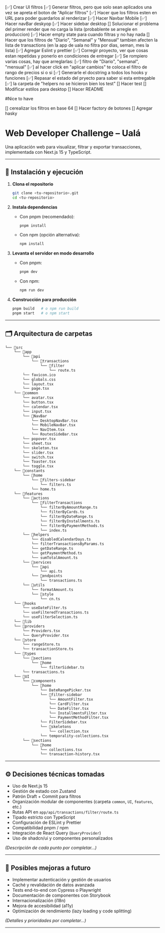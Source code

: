 [✅] Crear UI filtros
[✅] Generar filtros, pero que solo sean aplicados una vez se apreta el boton de "Aplicar filtros"
[✅] Hacer que los filtros esten en URL para poder guardarlos al renderizar
[✅] Hacer Navbar Mobile
[✅] Hacer navBar deskyop
[✅] Hacer sidebar desktop
[] Solucionar el problema del primer render que no carga la lista (probablente se arregle en produccion)
[✅] Hacer empty state para cuando filtras y no hay nada
[] Hacer que los filtros de "Diario", "Semanal" y "Mensual" tambien afecten la lista de transactions (en la app de uala no filtra por dias, seman, mes la lista)
[✅] Agregar Eslint y prettier
[✅] Corregir proyecto, ver que cosas estan repetidas y ponerlo en condiciones de entregar
[✅] Se rompiero varias cosas, hay que arreglarlas:
    [✅] filtro de "Diario", "semanal", "mensual"
    [✅] al hacer click en "aplicar cambios" te coloca el filtro de rango de precios si o si
[✅] Generarle el docstring a todos los hooks y funciones
[✅] Repasar el estado del pryecto para saber si esta entregable
[✅] la carpeta de "helpers no se hicieron bien los test"
[] Hacer test
[] Modificar estilos para desktop
[] Hacer README

#Nice to have

[] cerealizar los filtros en base 64
[] Hacer factory de botones
[] Agregar hasky

# Web Developer Challenge – Ualá

Una aplicación web para visualizar, filtrar y exportar transacciones, implementada con Next.js 15 y TypeScript.

---

## 🔧 Instalación y ejecución

1. **Clona el repositorio**

   ```bash
   git clone <tu-repositorio>.git
   cd <tu-repositorio>
   ```

2. **Instala dependencias**

   - Con pnpm (recomendado):

     ```bash
     pnpm install
     ```

   - Con npm (opción alternativa):

     ```bash
     npm install
     ```

3. **Levanta el servidor en modo desarrollo**

   - Con pnpm:

     ```bash
     pnpm dev
     ```

   - Con npm:

     ```bash
     npm run dev
     ```

4. **Construcción para producción**

   ```bash
   pnpm build   # o npm run build
   pnpm start   # o npm start
   ```

---

## 🗂️ Arquitectura de carpetas

```bash
└── 📁src
    └── 📁app
        └── 📁api
            └── 📁transactions
                └── 📁filter
                    └── route.ts
        └── favicon.ico
        └── globals.css
        └── layout.tsx
        └── page.tsx
    └── 📁common
        └── avatar.tsx
        └── button.tsx
        └── calendar.tsx
        └── input.tsx
        └── 📁NavBar
            └── DesktopNavBar.tsx
            └── MobileNavBar.tsx
            └── NavItem.tsx
            └── RoutesSideBar.tsx
        └── popover.tsx
        └── sheet.tsx
        └── skeleton.tsx
        └── slider.tsx
        └── switch.tsx
        └── Toaster.tsx
        └── toggle.tsx
    └── 📁constants
        └── 📁home
            └── 📁filters-sidebar
                └── filters.ts
            └── home.ts
    └── 📁features
        └── 📁actions
            └── 📁filterTransactions
                └── filterByAmountRange.ts
                └── filterByCards.ts
                └── filterByDateRange.ts
                └── filterByInstallments.ts
                └── filterByPaymentMethods.ts
                └── index.ts
        └── 📁helpers
            └── disabledCalendarDays.ts
            └── filterTransactionsByParams.ts
            └── getDateRange.ts
            └── getPaymentMethod.ts
            └── sumTotalAmount.ts
        └── 📁services
            └── 📁api
                └── api.ts
            └── 📁endpoints
                └── transactions.ts
        └── 📁utils
            └── formatAmount.ts
            └── 📁style
                └── cn.ts
    └── 📁hooks
        └── useDateFilter.ts
        └── useFilteredTransactions.ts
        └── useFilterSelection.ts
    └── 📁lib
    └── 📁providers
        └── Providers.tsx
        └── QueryProvider.tsx
    └── 📁store
        └── rangeStore.ts
        └── transactionStore.ts
    └── 📁types
        └── 📁sections
            └── 📁home
                └── filterSidebar.ts
        └── transactions.ts
    └── 📁UI
        └── 📁components
            └── 📁home
                └── DateRangePicker.tsx
                └── 📁filter-sidebar
                    └── AmountFilter.tsx
                    └── CardFilter.tsx
                    └── DateFilter.tsx
                    └── InstallmentsFilter.tsx
                    └── PaymentMethodFilter.tsx
                └── FilterSidebar.tsx
                └── 📁skeletons
                    └── collection.tsx
                └── temporality-collections.tsx
        └── 📁sections
            └── 📁home
                └── collections.tsx
                └── transaction-history.tsx
```

---

## ⚙️ Decisiones técnicas tomadas

- Uso de Next.js 15
- Gestión de estado con Zustand
- Patrón Draft + Commit para filtros
- Organización modular de componentes (carpeta `common`, `UI`, `features`, etc.)
- Rutas API en `app/api/transactions/filter/route.ts`
- Tipado estricto con TypeScript
- Configuración de ESLint y Prettier
- Compatibilidad pnpm / npm
- Integración de React Query (`QueryProvider`)
- Uso de shadcn/ui y componentes personalizados

_(Descripción de cada punto por completar…)_

---

## 🚀 Posibles mejoras a futuro

- Implementar autenticación y gestión de usuarios
- Caché y revalidación de datos avanzada
- Tests end-to-end con Cypress o Playwright
- Documentación de componentes con Storybook
- Internacionalización (i18n)
- Mejora de accesibilidad (a11y)
- Optimización de rendimiento (lazy loading y code splitting)

_(Detalles y prioridades por completar…)_

---
